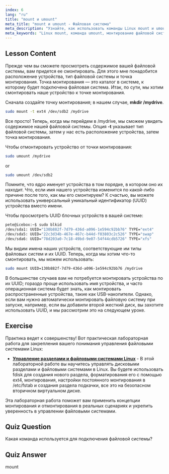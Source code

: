 ```yaml
---
index: 6
lang: "ru"
title: "mount и umount"
meta_title: "mount и umount - Файловая система"
meta_description: "Узнайте, как использовать команды Linux mount и umount для управления файловыми системами. Изучите монтирование, отмонтирование устройств и UUID для начинающих."
meta_keywords: "Linux mount, команда umount, монтирование файловой системы, Linux UUID, Linux для начинающих, учебник по Linux, точка монтирования, руководство по Linux"
---
```


## Lesson Content

Прежде чем вы сможете просмотреть содержимое вашей файловой системы, вам придется ее смонтировать. Для этого мне понадобится расположение устройства, тип файловой системы и точка монтирования. Точка монтирования — это каталог в системе, к которому будет подключена файловая система. Итак, по сути, мы хотим смонтировать наше устройство к точке монтирования.

Сначала создайте точку монтирования; в нашем случае, **mkdir /mydrive**.

```bash
sudo mount -t ext4 /dev/sdb2 /mydrive
```

Все просто! Теперь, когда мы перейдем в /mydrive, мы сможем увидеть содержимое нашей файловой системы. Опция **-t** указывает тип файловой системы, затем у нас есть расположение устройства, затем точка монтирования.

Чтобы отмонтировать устройство от точки монтирования:

```bash
sudo umount /mydrive
```

or

```bash
sudo umount /dev/sdb2
```

Помните, что ядро именует устройства в том порядке, в котором оно их находит. Что, если имя нашего устройства изменится по какой-либо причине после того, как мы его смонтируем? К счастью, вы можете использовать универсальный уникальный идентификатор (UUID) устройства вместо имени.

Чтобы просмотреть UUID блочных устройств в вашей системе:

```bash
pete@icebox:~$ sudo blkid
/dev/sda1: UUID="130b882f-7d79-436d-a096-1e594c92bb76" TYPE="ext4"
/dev/sda5: UUID="22c3d34b-467e-467c-b44d-f03803c2c526" TYPE="swap"
/dev/sda6: UUID="78d203a0-7c18-49bd-9e07-54f44cdb5726" TYPE="xfs"
```

Мы видим имена наших устройств, соответствующие им типы файловых систем и их UUID. Теперь, когда мы хотим что-то смонтировать, мы можем использовать:

```bash
sudo mount UUID=130b882f-7d79-436d-a096-1e594c92bb76 /mydrive
```

В большинстве случаев вам не потребуется монтировать устройства по их UUID; гораздо проще использовать имя устройства, и часто операционная система будет знать, как монтировать распространенные устройства, такие как USB-накопители. Однако, если вам нужно автоматически монтировать файловую систему при запуске, например, если вы добавили второй жесткий диск, вы захотите использовать UUID, и мы рассмотрим это на следующем уроке.

## Exercise

Практика ведет к совершенству! Вот практическая лабораторная работа для закрепления вашего понимания управления файловыми системами Linux:

- **[Управление разделами и файловыми системами Linux](https://labex.io/ru/labs/comptia-manage-linux-partitions-and-filesystems-590845)** - В этой лабораторной работе вы научитесь управлять дисковыми разделами и файловыми системами в Linux. Вы будете использовать fdisk для создания нового раздела, форматирования его с помощью ext4, монтирования, настройки постоянного монтирования в /etc/fstab и создания раздела подкачки, все это на безопасном вторичном виртуальном диске.

Эта лабораторная работа поможет вам применить концепции монтирования и отмонтирования в реальных сценариях и укрепить уверенность в управлении файловыми системами.

## Quiz Question

Какая команда используется для подключения файловой системы?

## Quiz Answer

mount
